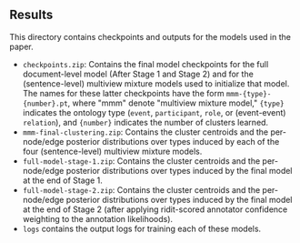 ## Results

This directory contains checkpoints and outputs for the models used in the paper.

- `checkpoints.zip`: Contains the final model checkpoints for the full document-level model (After Stage 1 and Stage 2) and for the (sentence-level) multiview mixture models used to initialize that model. The names for these latter checkpoints have the form `mmm-{type}-{number}.pt`, where "mmm" denote "multiview mixture model," `{type}` indicates the ontology type (`event`, `participant`, `role`, or (event-event) `relation`), and `{number}` indicates the number of clusters learned.
- `mmm-final-clustering.zip`: Contains the cluster centroids and the per-node/edge posterior distributions over types induced by each of the four (sentence-level) multiview mixture models.
- `full-model-stage-1.zip`: Contains the cluster centroids and the per-node/edge posterior distributions over types induced by the final model at the end of Stage 1.
- `full-model-stage-2.zip`: Contains the cluster centroids and the per-node/edge posterior distributions over types induced by the final model at the end of Stage 2 (after applying ridit-scored annotator confidence weighting to the annotation likelihoods).
- `logs` contains the output logs for training each of these models.
